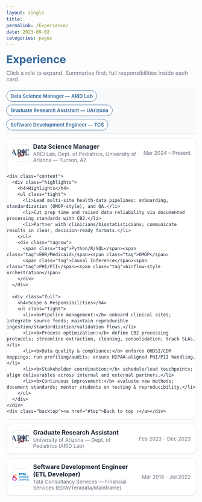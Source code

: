 ```yaml
---
layout: single
title:
permalink: /Experience/
date: 2023-09-02
categories: pages
---
```


<link href="https://fonts.googleapis.com/css2?family=Inter:wght@400;600&display=swap" rel="stylesheet">

<style>
  :root{
    --brand:#336699; --ink:#1f2937; --muted:#6b7280;
    --card:#fff; --line:#e5e7eb; --ring:rgba(51,102,153,.12);
    --bg:#f8fafc;
  }
  .exp-wrap{
    font-family:'Inter',system-ui,-apple-system,Segoe UI,Roboto,Helvetica,Arial,sans-serif;
    max-width: 1120px;              /* WIDER CANVAS */
    margin: 0 auto;
    color: var(--ink);
  }
  h1.page-title{ color:var(--brand); margin:.25rem 0 .6rem; font-size:clamp(24px,3vw,30px); }
  p.page-sub{ color:var(--muted); font-size:14.5px; margin:0 0 .8rem; }

  /* Top jump navigation */
  .jump{ position:sticky; top:0; z-index:1; background:var(--bg); padding:8px 0; margin-bottom:.6rem; border-bottom:1px solid var(--line); }
  .pills{ display:flex; gap:8px; flex-wrap:wrap; }
  .pill-link{
    text-decoration:none; color:var(--brand); border:1px solid var(--brand);
    background:#fff; padding:6px 10px; border-radius:999px; font-weight:600; font-size:13px;
  }

  /* Collapsible role cards */
  details.role{
    border:1px solid var(--line); border-radius:14px; background:var(--card);
    box-shadow:0 1px 0 var(--ring); margin:.7rem 0; overflow:clip;
  }
  .role > summary{
    list-style:none; cursor:pointer; outline:none;
    display:grid; grid-template-columns: 44px 1fr auto;
    gap:12px; align-items:center; padding:12px 14px;
  }
  .role > summary::-webkit-details-marker{ display:none; }
  .logo{ width:44px; height:44px; border-radius:8px; border:1px solid var(--line); object-fit:cover; background:#fff; }
  .head{ display:flex; flex-direction:column; gap:2px; }
  .title{ font-weight:700; font-size:16px; color:var(--ink); }
  .org{ color:var(--muted); font-size:13.5px; }
  .dates{ color:var(--muted); font-size:13.5px; white-space:nowrap; }

  /* Expanded content */
  .content{
    border-top:1px solid var(--line);
    display:grid; grid-template-columns: minmax(0,1fr) minmax(0,1fr);  /* FLEX COLUMNS */
    gap:16px; padding:12px 14px 14px; font-size:14.75px; line-height:1.6;
    overflow-wrap:anywhere;
  }
  @media (max-width: 820px){
    .content{ grid-template-columns: 1fr; }
  }
  .highlights, .full{
    background:#fff; border:1px dashed #e9edf3; border-radius:10px; padding:10px 12px;
  }
  .highlights h4, .full h4{ margin:.1rem 0 .35rem; color:var(--brand); font-size:14.5px; }
  ul.tight{ margin:.2rem 0 0; padding-left:16px; }
  ul.tight li{ margin:.2rem 0; }
  .tagrow{ display:flex; gap:6px; flex-wrap:wrap; margin-top:.5rem; }
  .tag{ font-size:12px; color:#0f172a; background:#eef3f8; border:1px solid #dbe2ea; padding:3px 8px; border-radius:999px; }
  .backtop{ text-align:right; margin-top:.3rem; }
  .backtop a{ font-size:12.5px; color:var(--brand); text-decoration:none; }

  /* Optional: even wider on big screens */
  @media (min-width:1280px){ .exp-wrap{ max-width:1180px; } }
</style>

<div class="exp-wrap" id="top">
  <h1 class="page-title">Experience</h1>
  <p class="page-sub">Click a role to expand. Summaries first; full responsibilities inside each card.</p>

  <!-- Jump navigation -->
  <nav class="jump" aria-label="Jump navigation">
    <div class="pills">
      <a class="pill-link" href="#arid-dsm">Data Science Manager — ARID Lab</a>
      <a class="pill-link" href="#arid-gra">Graduate Research Assistant — UArizona</a>
      <a class="pill-link" href="#tcs-sde">Software Development Engineer — TCS</a>
    </div>
  </nav>

  <!-- ===== Role 1: Data Science Manager ===== -->
  <details class="role" id="arid-dsm" open>
    <summary>
      <img class="logo" src="/assets/images/logo/arid.jpg" alt="ARID Lab logo">
      <div class="head">
        <div class="title">Data Science Manager</div>
        <div class="org">ARID Lab, Dept. of Pediatrics, University of Arizona — Tucson, AZ</div>
      </div>
      <div class="dates">Mar 2024 – Present</div>
    </summary>

    <div class="content">
      <div class="highlights">
        <h4>Highlights</h4>
        <ul class="tight">
          <li>Lead multi-site health-data pipelines: onboarding, standardization (OMOP-style), and QA.</li>
          <li>Cut prep time and raised data reliability via documented processing standards with CB2.</li>
          <li>Partner with clinicians/biostatisticians; communicate results in clear, decision-ready formats.</li>
        </ul>
        <div class="tagrow">
          <span class="tag">Python/R/SQL</span><span class="tag">EHR/Medicaid</span><span class="tag">OMOP</span>
          <span class="tag">Causal Inference</span><span class="tag">PHI/PII</span><span class="tag">Airflow-style orchestration</span>
        </div>
      </div>

      <div class="full">
        <h4>Scope & Responsibilities</h4>
        <ul class="tight">
          <li><b>Pipeline management:</b> onboard clinical sites; integrate source feeds; maintain reproducible ingestion/standardization/validation flows.</li>
          <li><b>Process optimization:</b> define CB2 processing protocols; streamline extraction, cleaning, consolidation; track SLAs.</li>
          <li><b>Data quality & compliance:</b> enforce OHDSI/CDM mappings; run profiling/audits; ensure HIPAA-aligned PHI/PII handling.</li>
          <li><b>Stakeholder coordination:</b> schedule/lead touchpoints; align deliverables across internal and external partners.</li>
          <li><b>Continuous improvement:</b> evaluate new methods; document standards; mentor students on testing & reproducibility.</li>
        </ul>
      </div>
    </div>
    <div class="backtop"><a href="#top">Back to top ↑</a></div>
  </details>

  <!-- ===== Role 2: Graduate Research Assistant ===== -->
  <details class="role" id="arid-gra">
    <summary>
      <img class="logo" src="/assets/images/logo/arid.jpg" alt="University of Arizona logo">
      <div class="head">
        <div class="title">Graduate Research Assistant</div>
        <div class="org">University of Arizona — Dept. of Pediatrics (ARID Lab)</div>
      </div>
      <div class="dates">Feb 2023 – Dec 2023</div>
    </summary>

    <div class="content">
      <div class="highlights">
        <h4>Highlights</h4>
        <ul class="tight">
          <li>Built analytical databases in REDCap; standardized multi-source data → <i>~15% faster prep</i>.</li>
          <li>Authored Python pipelines (MariaDB→Postgres) mapped to OMOP; secure transfers with audit logs.</li>
          <li>Linked MTurk/REDCap survey outputs; R analyses reduced post-survey processing by <i>~20%</i>.</li>
        </ul>
        <div class="tagrow">
          <span class="tag">Python</span><span class="tag">R</span><span class="tag">SQL</span>
          <span class="tag">REDCap</span><span class="tag">Amazon Athena</span><span class="tag">OMOP</span>
        </div>
      </div>

      <div class="full">
        <h4>Scope & Responsibilities</h4>
        <ul class="tight">
          <li>Extracted/standardized data to analytical REDCap projects with reproducible metadata.</li>
          <li>Optimized database programs for low-latency queries and reliable downstream modeling.</li>
          <li>Executed rigorous cleaning and linkage with full change logs for reproducibility.</li>
          <li>Designed secure pipelines (MariaDB→PostgreSQL) adhering to OMOP tables; enforced transfer policies.</li>
          <li>Ran statistical tests/logistic models to profile care patterns, demographics, and engagement drivers.</li>
        </ul>
      </div>
    </div>
    <div class="backtop"><a href="#top">Back to top ↑</a></div>
  </details>

  <!-- ===== Role 3: Software Development Engineer (ETL) ===== -->
  <details class="role" id="tcs-sde">
    <summary>
      <img class="logo" src="/assets/images/logo/TCS_Logo.jpg" alt="TCS logo">
      <div class="head">
        <div class="title">Software Development Engineer (ETL Developer)</div>
        <div class="org">Tata Consultancy Services — Financial Services (EDW/Teradata/Mainframe)</div>
      </div>
      <div class="dates">Mar 2018 – Jul 2022</div>
    </summary>

    <div class="content">
      <div class="highlights">
        <h4>Highlights</h4>
        <ul class="tight">
          <li>Built/maintained PowerCenter 9.x pipelines across mainframe, flat files, Teradata, EDW.</li>
          <li>Performance-tuned long CI/CD jobs; delivered <i>~50%</i> faster runs; improved reliability.</li>
          <li>Led a 12-member ETL team; enforced code reviews, migration discipline, and quality gates.</li>
        </ul>
        <div class="tagrow">
          <span class="tag">Informatica PowerCenter</span><span class="tag">Teradata/SQL</span><span class="tag">Unix/Shell</span>
          <span class="tag">PL/SQL</span><span class="tag">CI/CD</span><span class="tag">AWS</span>
        </div>
      </div>

      <div class="full">
        <h4>Scope & Responsibilities</h4>
        <ul class="tight">
          <li>Developed complex mappings/worklets (filters, joins, aggregations, reusable txns) with reusable patterns → lower deployment time.</li>
          <li>Wrote Unix shell & PL/SQL validation suites; automated integrity checks for large feeds.</li>
          <li>Optimized source/target/mapping/session layers; reduced runtime and infra costs; improved data quality.</li>
          <li>Managed object migration across Dev/Test/UAT/Prod; maintained auditability and rollback plans.</li>
          <li>Drove JIRA-based tracking, code reviews, and mentorship; reduced defects and raised delivery predictability.</li>
          <li>Delivered a major retrofit enabling integration of 2.5M customer records with ~30% perf gain.</li>
        </ul>
      </div>
    </div>
    <div class="backtop"><a href="#top">Back to top ↑</a></div>
  </details>

</div>
